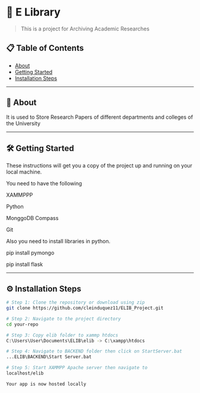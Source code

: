 # 🚀 E Library

> This is a project for Archiving Academic Researches

## 📋 Table of Contents

- [About](#about)
- [Getting Started](#getting-started)
- [Installation Steps](#installation-steps)

---

## 📖 About

It is used to Store Research Papers of different departments and colleges of the University

---



## 🛠️ Getting Started

These instructions will get you a copy of the project up and running on your local machine.

You need to have the following

XAMMPPP

Python

MonggoDB Compass

Git


Also you need to install libraries in python.

pip install pymongo

pip install flask

---

## ⚙️ Installation Steps

```bash
# Step 1: Clone the repository or download using zip
git clone https://github.com/cleinduquez11/ELIB_Project.git

# Step 2: Navigate to the project directory
cd your-repo

# Step 3: Copy elib folder to xammp htdocs
C:\Users\User\Documents\ELIB\elib -> C:\xampp\htdocs

# Step 4: Navigate to BACKEND folder then click on StartServer.bat
...ELIB\BACKEND\Start Server.bat

# Step 5: Start XAMMPP Apache server then navigate to
localhost/elib

Your app is now hosted locally

